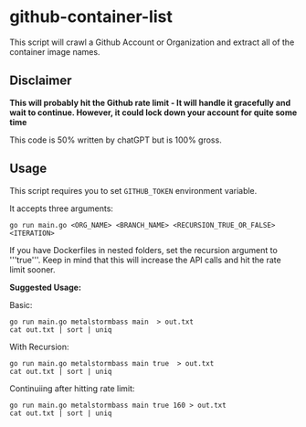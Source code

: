 # github-container-list

This script will crawl a Github Account or Organization and extract all of the container image names.

## Disclaimer

<b> This will probably hit the Github rate limit - It will handle it gracefully and wait to continue. However, it could lock down your account for quite some time</b>

This code is 50% written by chatGPT but is 100% gross.

## Usage

This script requires you to set ```GITHUB_TOKEN``` environment variable.

It accepts three arguments:

```
go run main.go <ORG_NAME> <BRANCH_NAME> <RECURSION_TRUE_OR_FALSE> <ITERATION>
```

If you have Dockerfiles in nested folders, set the recursion argument to '''true'''. Keep in mind that this will increase the API calls and hit the rate limit sooner.

<b> Suggested Usage: </B>

Basic:

```
go run main.go metalstormbass main  > out.txt
cat out.txt | sort | uniq
```

With Recursion: 
```
go run main.go metalstormbass main true  > out.txt
cat out.txt | sort | uniq
```

Continuiing after hitting rate limit:
```
go run main.go metalstormbass main true 160 > out.txt
cat out.txt | sort | uniq
```